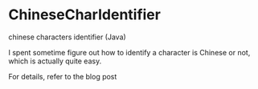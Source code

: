ChineseCharIdentifier
=====================

chinese characters identifier (Java)

I spent sometime figure out how to identify a character is Chinese or not, which is actually quite easy.


For details, refer to the blog post
